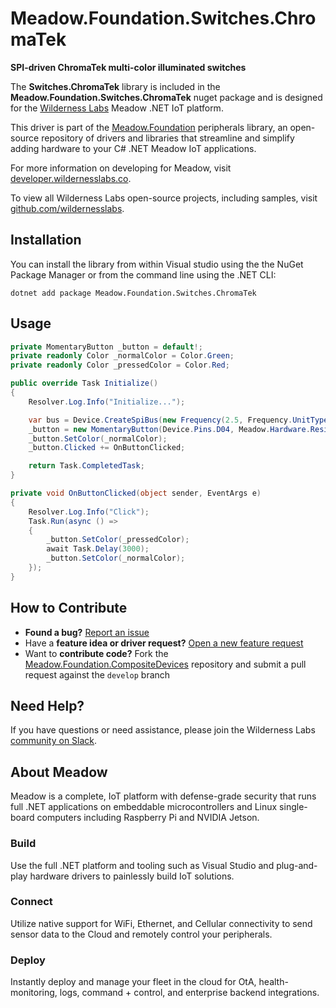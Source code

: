 # Meadow.Foundation.Switches.ChromaTek

**SPI-driven ChromaTek multi-color illuminated switches**

The **Switches.ChromaTek** library is included in the **Meadow.Foundation.Switches.ChromaTek** nuget package and is designed for the [Wilderness Labs](www.wildernesslabs.co) Meadow .NET IoT platform.

This driver is part of the [Meadow.Foundation](https://developer.wildernesslabs.co/Meadow/Meadow.Foundation/) peripherals library, an open-source repository of drivers and libraries that streamline and simplify adding hardware to your C# .NET Meadow IoT applications.

For more information on developing for Meadow, visit [developer.wildernesslabs.co](http://developer.wildernesslabs.co/).

To view all Wilderness Labs open-source projects, including samples, visit [github.com/wildernesslabs](https://github.com/wildernesslabs/).

## Installation

You can install the library from within Visual studio using the the NuGet Package Manager or from the command line using the .NET CLI:

`dotnet add package Meadow.Foundation.Switches.ChromaTek`
## Usage

```csharp
private MomentaryButton _button = default!;
private readonly Color _normalColor = Color.Green;
private readonly Color _pressedColor = Color.Red;

public override Task Initialize()
{
    Resolver.Log.Info("Initialize...");

    var bus = Device.CreateSpiBus(new Frequency(2.5, Frequency.UnitType.Megahertz));
    _button = new MomentaryButton(Device.Pins.D04, Meadow.Hardware.ResistorMode.InternalPullUp, bus);
    _button.SetColor(_normalColor);
    _button.Clicked += OnButtonClicked;

    return Task.CompletedTask;
}

private void OnButtonClicked(object sender, EventArgs e)
{
    Resolver.Log.Info("Click");
    Task.Run(async () =>
    {
        _button.SetColor(_pressedColor);
        await Task.Delay(3000);
        _button.SetColor(_normalColor);
    });
}

```
## How to Contribute

- **Found a bug?** [Report an issue](https://github.com/WildernessLabs/Meadow_Issues/issues)
- Have a **feature idea or driver request?** [Open a new feature request](https://github.com/WildernessLabs/Meadow_Issues/issues)
- Want to **contribute code?** Fork the [Meadow.Foundation.CompositeDevices](https://github.com/WildernessLabs/Meadow.Foundation.CompositeDevices) repository and submit a pull request against the `develop` branch


## Need Help?

If you have questions or need assistance, please join the Wilderness Labs [community on Slack](http://slackinvite.wildernesslabs.co/).
## About Meadow

Meadow is a complete, IoT platform with defense-grade security that runs full .NET applications on embeddable microcontrollers and Linux single-board computers including Raspberry Pi and NVIDIA Jetson.

### Build

Use the full .NET platform and tooling such as Visual Studio and plug-and-play hardware drivers to painlessly build IoT solutions.

### Connect

Utilize native support for WiFi, Ethernet, and Cellular connectivity to send sensor data to the Cloud and remotely control your peripherals.

### Deploy

Instantly deploy and manage your fleet in the cloud for OtA, health-monitoring, logs, command + control, and enterprise backend integrations.


